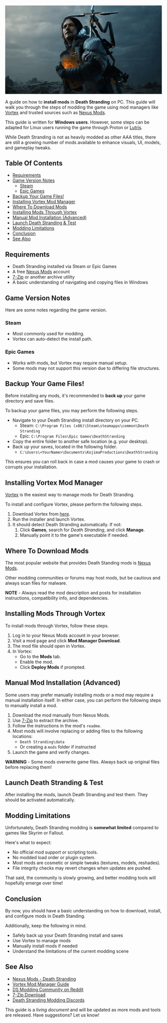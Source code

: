 <div align="center">

![banner](./images/banner.png)

</div>

A guide on how to **install mods** in **Death Stranding** on PC. This guide will walk you through the steps of modding the game using mod managers like [Vortex](https://www.nexusmods.com/about/vortex/) and trusted sources such as [Nexus Mods](https://www.nexusmods.com/deathstranding).

This guide is written for **Windows users**. However, some steps can be adapted for Linux users running the game through Proton or [Lutris](https://lutris.net/).

While Death Stranding is not as heavily modded as other AAA titles, there are still a growing number of mods available to enhance visuals, UI, models, and gameplay tweaks.

## Table Of Contents
* [Requirements](#requirements)
* [Game Version Notes](#game-version-notes)
    * [Steam](#steam)
    * [Epic Games](#epic-games)
* [Backup Your Game Files!](#backup-your-game-files)
* [Installing Vortex Mod Manager](#installing-vortex-mod-manager)
* [Where To Download Mods](#where-to-download-mods)
* [Installing Mods Through Vortex](#installing-mods-through-vortex)
* [Manual Mod Installation (Advanced)](#manual-mod-installation-advanced)
* [Launch Death Stranding & Test](#launch-death-stranding--test)
* [Modding Limitations](#modding-limitations)
* [Conclusion](#conclusion)
* [See Also](#see-also)

## Requirements
* Death Stranding installed via Steam or Epic Games
* A free [Nexus Mods](https://www.nexusmods.com/) account
* [7-Zip](https://www.7-zip.org/) or another archive utility
* A basic understanding of navigating and copying files in Windows

## Game Version Notes
Here are some notes regarding the game version.

### Steam
* Most commonly used for modding.
* Vortex can auto-detect the install path.

### Epic Games
* Works with mods, but Vortex may require manual setup.
* Some mods may not support this version due to differing file structures.

## Backup Your Game Files!
Before installing any mods, it's recommended to **back up** your game directory and save files.

To backup your game files, you may perform the following steps.

* Navigate to your Death Stranding install directory on your PC.
    * Steam: `C:\Program Files (x86)\Steam\steamapps\common\Death Stranding`
    * Epic: `C:\Program Files\Epic Games\DeathStranding`
* Copy the entire folder to another safe location (e.g. your desktop).
* Back up your saves, located in the following folder.
    * `C:\Users\<YourName>\Documents\KojimaProductions\DeathStranding`

This ensures you can roll back in case a mod causes your game to crash or corrupts your installation.

## Installing Vortex Mod Manager
[Vortex](https://www.nexusmods.com/about/vortex/) is the easiest way to manage mods for Death Stranding.

To install and configure Vortex, please perform the following steps.

1. Download Vortex from [here](https://www.nexusmods.com/site/mods/1?tab=files).
2. Run the installer and launch Vortex.
3. It should detect Death Stranding automatically. If not:
    1. Click **Games**, search for *Death Stranding*, and click **Manage**.
    2. Manually point it to the game's executable if needed.

## Where To Download Mods
The most popular website that provides Death Standing mods is [Nexus Mods](https://www.nexusmods.com/deathstranding). 

Other modding communities or forums may host mods, but be cautious and always scan files for malware.

**NOTE** - Always read the mod description and posts for installation instructions, compatibility info, and dependencies.

## Installing Mods Through Vortex
To install mods through Vortex, follow these steps.

1. Log in to your Nexus Mods account in your browser.
2. Visit a mod page and click **Mod Manager Download**.
3. The mod file should open in Vortex.
4. In Vortex:
    * Go to the **Mods** tab.
    * Enable the mod.
    * Click **Deploy Mods** if prompted.

## Manual Mod Installation (Advanced)
Some users may prefer manually installing mods or a mod may require a manual installation itself. In either case, you can perform the following steps to manually install a mod.

1. Download the mod manually from Nexus Mods.
2. Use [7-Zip](https://www.7-zip.org/) to extract the archive.
3. Follow the instructions in the mod's `readme`.
4. Most mods will involve replacing or adding files to the following locations:
    * `Death Stranding\data`
    * Or creating a `mods` folder if instructed
5. Launch the game and verify changes.

**WARNING** - Some mods overwrite game files. Always back up original files before replacing them!

## Launch Death Stranding & Test
After installing the mods, launch Death Stranding and test them. They should be activated automatically.

## Modding Limitations
Unfortunately, Death Stranding modding is **somewhat limited** compared to games like Skyrim or Fallout.

Here's what to expect:

* No official mod support or scripting tools.
* No modded load order or plugin system.
* Most mods are cosmetic or simple tweaks (textures, models, reshades).
* File integrity checks may revert changes when updates are pushed.

That said, the community is slowly growing, and better modding tools will hopefully emerge over time!

## Conclusion
By now, you should have a basic understanding on how to download, install, and configure mods in Death Standing.

Additionally, keep the following in mind.

* Safely back up your Death Stranding install and saves
* Use Vortex to manage mods
* Manually install mods if needed
* Understand the limitations of the current modding scene

## See Also
* [Nexus Mods - Death Stranding](https://www.nexusmods.com/deathstranding)
* [Vortex Mod Manager Guide](https://wiki.nexusmods.com/index.php/Category:Vortex)
* [DS Modding Community on Reddit](https://www.reddit.com/r/DeathStranding/)
* [7-Zip Download](https://www.7-zip.org/)
* [Death Stranding Modding Discords](https://discord.gg/modding)

This guide is a *living document* and will be updated as more mods and tools are released. Have suggestions? Let us know!